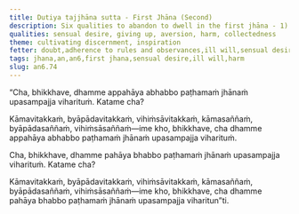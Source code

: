 ```yaml
---
title: Dutiya tajjhāna sutta - First Jhāna (Second)
description: Six qualities to abandon to dwell in the first jhāna - 1) thoughts of sensual desire, 2) thoughts of ill will, 3) thoughts of harm, 4) perception of sensual desire, 5) perception of ill will, 6) perception of harm.
qualities: sensual desire, giving up, aversion, harm, collectedness
theme: cultivating discernment, inspiration
fetter: doubt,adherence to rules and observances,ill will,sensual desire
tags: jhana,an,an6,first jhana,sensual desire,ill will,harm
slug: an6.74
---
```


“Cha, bhikkhave, dhamme appahāya abhabbo paṭhamaṁ jhānaṁ upasampajja viharituṁ. Katame cha?

Kāmavitakkaṁ, byāpādavitakkaṁ, vihiṁsāvitakkaṁ, kāmasaññaṁ, byāpādasaññaṁ, vihiṁsāsaññaṁ—ime kho, bhikkhave, cha dhamme appahāya abhabbo paṭhamaṁ jhānaṁ upasampajja viharituṁ.

Cha, bhikkhave, dhamme pahāya bhabbo paṭhamaṁ jhānaṁ upasampajja viharituṁ. Katame cha?

Kāmavitakkaṁ, byāpādavitakkaṁ, vihiṁsāvitakkaṁ, kāmasaññaṁ, byāpādasaññaṁ, vihiṁsāsaññaṁ—ime kho, bhikkhave, cha dhamme pahāya bhabbo paṭhamaṁ jhānaṁ upasampajja viharitun”ti.